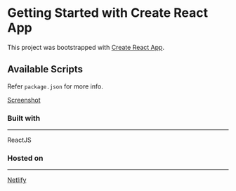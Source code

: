 # Getting Started with Create React App

This project was bootstrapped with [Create React App](https://github.com/facebook/create-react-app).

## Available Scripts

Refer `package.json` for more info.

[Screenshot](https://i.ibb.co/ZVWcZzq/image.png)

### Built with
---
ReactJS

### Hosted on
---
[Netlify](https://www.netlify.com/about/)
